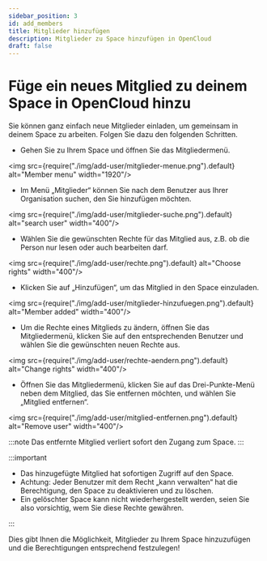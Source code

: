 ```yaml
---
sidebar_position: 3
id: add_members
title: Mitglieder hinzufügen
description: Mitglieder zu Space hinzufügen in OpenCloud
draft: false
---
```


# Füge ein neues Mitglied zu deinem Space in OpenCloud hinzu

Sie können ganz einfach neue Mitglieder einladen, um gemeinsam in deinem Space zu arbeiten. Folgen Sie dazu den folgenden Schritten.

- Gehen Sie zu Ihrem Space und öffnen Sie das Mitgliedermenü.

<img src={require("./img/add-user/mitglieder-menue.png").default} alt="Member menu" width="1920"/>

- Im Menü „Mitglieder“ können Sie nach dem Benutzer aus Ihrer Organisation suchen, den Sie hinzufügen möchten.

<img src={require("./img/add-user/mitglieder-suche.png").default} alt="search user" width="400"/>

- Wählen Sie die gewünschten Rechte für das Mitglied aus, z.B. ob die Person nur lesen oder auch bearbeiten darf.

<img src={require("./img/add-user/rechte.png").default} alt="Choose rights" width="400"/>

- Klicken Sie auf „Hinzufügen“, um das Mitglied in den Space einzuladen.

<img src={require("./img/add-user/mitglieder-hinzufuegen.png").default} alt="Member added" width="400"/>

- Um die Rechte eines Mitglieds zu ändern, öffnen Sie das Mitgliedermenü, klicken Sie auf den entsprechenden Benutzer und wählen Sie die gewünschten neuen Rechte aus.

<img src={require("./img/add-user/rechte-aendern.png").default} alt="Change rights" width="400"/>

- Öffnen Sie das Mitgliedermenü, klicken Sie auf das Drei-Punkte-Menü neben dem Mitglied, das Sie entfernen möchten, und wählen Sie „Mitglied entfernen“.

<img src={require("./img/add-user/mitglied-entfernen.png").default} alt="Remove user" width="400"/>

:::note
Das entfernte Mitglied verliert sofort den Zugang zum Space.
:::

:::important

- Das hinzugefügte Mitglied hat sofortigen Zugriff auf den Space.
- Achtung: Jeder Benutzer mit dem Recht „kann verwalten“ hat die Berechtigung, den Space zu deaktivieren und zu löschen.
- Ein gelöschter Space kann nicht wiederhergestellt werden, seien Sie also vorsichtig, wem Sie diese Rechte gewähren.

:::

Dies gibt Ihnen die Möglichkeit, Mitglieder zu Ihrem Space hinzuzufügen und die Berechtigungen entsprechend festzulegen!
